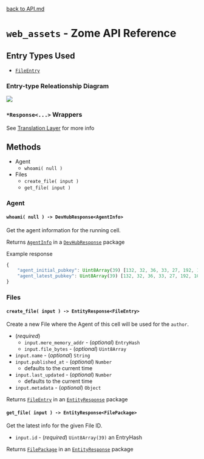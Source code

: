 [back to API.md](../API.md)


# `web_assets` - Zome API Reference

## Entry Types Used

- [`FileEntry`](../Entry_Types.md#file-fileentry)


### Entry-type Releationship Diagram
![](https://drive.google.com/a/webheroes.ca/thumbnail?id=1amiyBBUt2JAPz1PhknOv3wFg6v-tKx5I&sz=w1000)


### `*Response<...>` Wrappers
See [Translation Layer](../API.md#translation-layer) for more info



## Methods

- Agent
  - `whoami( null )`
- Files
  - `create_file( input )`
  - `get_file( input )`


### Agent

#### `whoami( null ) -> DevHubResponse<AgentInfo>`
Get the agent information for the running cell.

Returns [`AgentInfo`](https://docs.rs/hdk/0.0.*/hdk/prelude/struct.AgentInfo.html) in a
[`DevHubResponse`](../API.md#translation-layer) package

Example response
```javascript
{
    "agent_initial_pubkey": Uint8Array(39) [132, 32, 36, 33, 27, 192, 10, 137, ...],
    "agent_latest_pubkey": Uint8Array(39) [132, 32, 36, 33, 27, 192, 10, 137, ...]
}
```


### Files

#### `create_file( input ) -> EntityResponse<FileEntry>`
Create a new File where the Agent of this cell will be used for the `author`.

- (*required*)
  - `input.mere_memory_addr` - (*optional*) `EntryHash`
  - `input.file_bytes` - (*optional*) `Uint8Array`
- `input.name` - (*optional*) `String`
- `input.published_at` - (*optional*) `Number`
  - defaults to the current time
- `input.last_updated` - (*optional*) `Number`
  - defaults to the current time
- `input.metadata` - (*optional*) `Object`

Returns [`FileEntry`](../Entry_Types.md#file-fileentry) in an
[`EntityResponse`](../API.md#translation-layer) package


#### `get_file( input ) -> EntityResponse<FilePackage>`
Get the latest info for the given File ID.

- `input.id` - (*required*) `Uint8Array(39)` an EntryHash

Returns [`FilePackage`](../Entry_Types.md#file-filepackage) in an
[`EntityResponse`](../API.md#translation-layer) package
